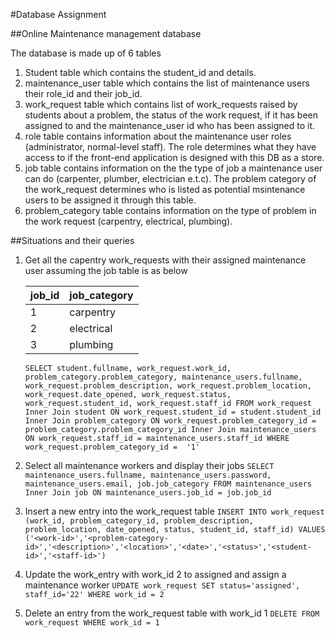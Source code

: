 #Database Assignment

##Online Maintenance management database

The database is made up of 6 tables

1. Student table which contains the student_id and details.
2. maintenance_user table which contains the list of maintenance users their role_id and their job_id.
3. work_request table which contains list of work_requests raised by students about a problem, the status of the work request, if it has been assigned to and the maintenance_user id who has been assigned to it.
4. role table contains information about the maintenance user roles (administrator, normal-level staff). The role determines what they have access to if the front-end application is designed with this DB as a store.
5. job table contains information on the the type of job a maintenance user can do (carpenter, plumber, electrician e.t.c). The problem category of the work_request determines who is listed as potential msintenance users to be assigned it through this table.
6. problem_category table contains information on the type of problem in the work request (carpentry, electrical, plumbing).

##Situations and their queries
1. Get all the capentry work_requests with their assigned maintenance user
	assuming the job table is as below

	|job_id   |job_category   |
	|---------|---------------|
	| 1       |carpentry      |
	| 2       |electrical     |
	| 3       |plumbing       |

	`SELECT student.fullname, work_request.work_id, problem_category.problem_category, maintenance_users.fullname, work_request.problem_description, work_request.problem_location, work_request.date_opened, work_request.status, work_request.student_id, work_request.staff_id FROM work_request Inner Join student ON work_request.student_id = student.student_id Inner Join problem_category ON work_request.problem_category_id = problem_category.problem_category_id Inner Join maintenance_users ON work_request.staff_id = maintenance_users.staff_id WHERE work_request.problem_category_id =  '1'`

2. Select all maintenance workers and display their jobs
	`SELECT maintenance_users.fullname, maintenance_users.password, maintenance_users.email, job.job_category FROM maintenance_users Inner Join job ON maintenance_users.job_id = job.job_id`
3. Insert a new entry into the work_request table
	`INSERT INTO work_request (work_id, problem_category_id, problem_description, problem_location, date_opened, status, student_id, staff_id) VALUES ('<work-id>','<problem-category-id>','<description>','<location>','<date>','<status>','<student-id>','<staff-id>')`
4. Update the work_entry with work_id 2 to assigned and assign a maintenance worker
	`UPDATE work_request SET status='assigned', staff_id='22' WHERE work_id = 2`
5. Delete an entry from the work_request table with work_id 1
	`DELETE FROM work_request WHERE work_id = 1`
